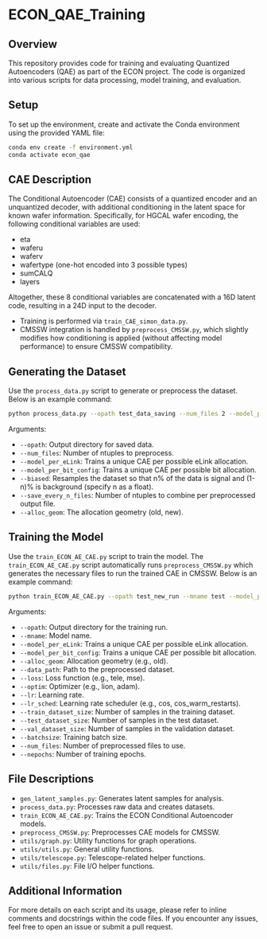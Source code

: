 # ECON_QAE_Training

## Overview
This repository provides code for training and evaluating Quantized Autoencoders (QAE) as part of the ECON project. The code is organized into various scripts for data processing, model training, and evaluation.

## Setup
To set up the environment, create and activate the Conda environment using the provided YAML file:

```bash
conda env create -f environment.yml
conda activate econ_qae
```

## CAE Description
The Conditional Autoencoder (CAE) consists of a quantized encoder and an unquantized decoder, with additional conditioning in the latent space for known wafer information. Specifically, for HGCAL wafer encoding, the following conditional variables are used:
- eta
- waferu
- waferv
- wafertype (one-hot encoded into 3 possible types)
- sumCALQ
- layers

Altogether, these 8 conditional variables are concatenated with a 16D latent code, resulting in a 24D input to the decoder.

- Training is performed via `train_CAE_simon_data.py`.
- CMSSW integration is handled by `preprocess_CMSSW.py`, which slightly modifies how conditioning is applied (without affecting model performance) to ensure CMSSW compatibility.

## Generating the Dataset
Use the `process_data.py` script to generate or preprocess the dataset. Below is an example command:

```bash
python process_data.py --opath test_data_saving --num_files 2 --model_per_eLink --biased 0.90 --save_every_n_files 1 --alloc_geom old
```

Arguments:
- `--opath`: Output directory for saved data.
- `--num_files`: Number of ntuples to preprocess.
- `--model_per_eLink`: Trains a unique CAE per possible eLink allocation.
- `--model_per_bit_config`: Trains a unique CAE per possible bit allocation.
- `--biased`: Resamples the dataset so that n% of the data is signal and (1-n)% is background (specify n as a float).
- `--save_every_n_files`: Number of ntuples to combine per preprocessed output file.
- `--alloc_geom`: The allocation geometry (old, new).

## Training the Model
Use the `train_ECON_AE_CAE.py` script to train the model. The `train_ECON_AE_CAE.py` script automatically runs `preprocess_CMSSW.py` which generates the necessary files to run the trained CAE in CMSSW. Below is an example command:

```bash
python train_ECON_AE_CAE.py --opath test_new_run --mname test --model_per_eLink --alloc_geom old --data_path test_data_saving --loss tele --optim lion --lr 1e-4 --lr_sched cos --train_dataset_size 2000 --test_dataset_size 1000 --val_dataset_size 1000 --batchsize 128 --num_files 1 --nepochs 10
```

Arguments:
- `--opath`: Output directory for the training run.
- `--mname`: Model name.
- `--model_per_eLink`: Trains a unique CAE per possible eLink allocation.
- `--model_per_bit_config`: Trains a unique CAE per possible bit allocation.
- `--alloc_geom`: Allocation geometry (e.g., old).
- `--data_path`: Path to the preprocessed dataset.
- `--loss`: Loss function (e.g., tele, mse).
- `--optim`: Optimizer (e.g., lion, adam).
- `--lr`: Learning rate.
- `--lr_sched`: Learning rate scheduler (e.g., cos, cos_warm_restarts).
- `--train_dataset_size`: Number of samples in the training dataset.
- `--test_dataset_size`: Number of samples in the test dataset.
- `--val_dataset_size`: Number of samples in the validation dataset.
- `--batchsize`: Training batch size.
- `--num_files`: Number of preprocessed files to use.
- `--nepochs`: Number of training epochs.

## File Descriptions
- `gen_latent_samples.py`: Generates latent samples for analysis.
- `process_data.py`: Processes raw data and creates datasets.
- `train_ECON_AE_CAE.py`: Trains the ECON Conditional Autoencoder models.
- `preprocess_CMSSW.py`: Preprocesses CAE models for CMSSW.
- `utils/graph.py`: Utility functions for graph operations.
- `utils/utils.py`: General utility functions.
- `utils/telescope.py`: Telescope-related helper functions.
- `utils/files.py`: File I/O helper functions.

## Additional Information
For more details on each script and its usage, please refer to inline comments and docstrings within the code files. If you encounter any issues, feel free to open an issue or submit a pull request.
